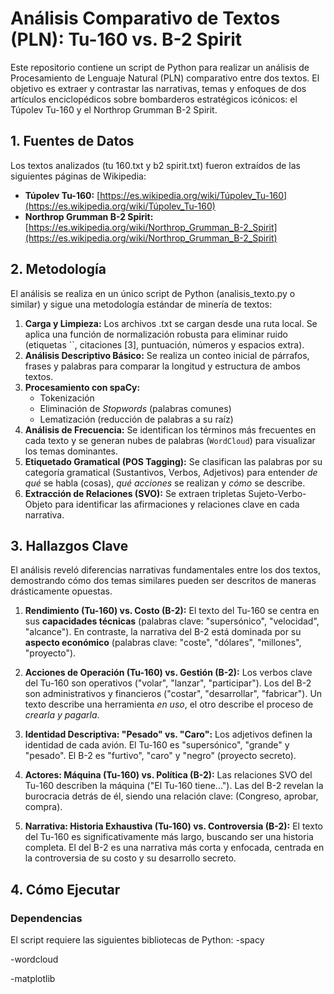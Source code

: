 # Análisis Comparativo de Textos (PLN): Tu-160 vs. B-2 Spirit

Este repositorio contiene un script de Python para realizar un análisis de Procesamiento de Lenguaje Natural (PLN) comparativo entre dos textos. El objetivo es extraer y contrastar las narrativas, temas y enfoques de dos artículos enciclopédicos sobre bombarderos estratégicos icónicos: el Túpolev Tu-160 y el Northrop Grumman B-2 Spirit.

## 1. Fuentes de Datos

Los textos analizados (tu 160.txt y b2 spirit.txt) fueron extraídos de las siguientes páginas de Wikipedia:

* **Túpolev Tu-160:** [https://es.wikipedia.org/wiki/Túpolev_Tu-160](https://es.wikipedia.org/wiki/Túpolev_Tu-160)
* **Northrop Grumman B-2 Spirit:** [https://es.wikipedia.org/wiki/Northrop_Grumman_B-2_Spirit](https://es.wikipedia.org/wiki/Northrop_Grumman_B-2_Spirit)

## 2. Metodología

El análisis se realiza en un único script de Python (analisis_texto.py o similar) y sigue una metodología estándar de minería de textos:

1.  **Carga y Limpieza:** Los archivos .txt se cargan desde una ruta local. Se aplica una función de normalización robusta para eliminar ruido (etiquetas ``, citaciones [3], puntuación, números y espacios extra).
2.  **Análisis Descriptivo Básico:** Se realiza un conteo inicial de párrafos, frases y palabras para comparar la longitud y estructura de ambos textos.
3.  **Procesamiento con spaCy:**
    * Tokenización
    * Eliminación de *Stopwords* (palabras comunes)
    * Lematización (reducción de palabras a su raíz)
4.  **Análisis de Frecuencia:** Se identifican los términos más frecuentes en cada texto y se generan nubes de palabras (`WordCloud`) para visualizar los temas dominantes.
5.  **Etiquetado Gramatical (POS Tagging):** Se clasifican las palabras por su categoría gramatical (Sustantivos, Verbos, Adjetivos) para entender *de qué* se habla (cosas), *qué acciones* se realizan y *cómo* se describe.
6.  **Extracción de Relaciones (SVO):** Se extraen tripletas Sujeto-Verbo-Objeto para identificar las afirmaciones y relaciones clave en cada narrativa.

## 3. Hallazgos Clave

El análisis reveló diferencias narrativas fundamentales entre los dos textos, demostrando cómo dos temas similares pueden ser descritos de maneras drásticamente opuestas.

1.  **Rendimiento (Tu-160) vs. Costo (B-2):** El texto del Tu-160 se centra en sus **capacidades técnicas** (palabras clave: "supersónico", "velocidad", "alcance"). En contraste, la narrativa del B-2 está dominada por su **aspecto económico** (palabras clave: "coste", "dólares", "millones", "proyecto").

2.  **Acciones de Operación (Tu-160) vs. Gestión (B-2):** Los verbos clave del Tu-160 son operativos ("volar", "lanzar", "participar"). Los del B-2 son administrativos y financieros ("costar", "desarrollar", "fabricar"). Un texto describe una herramienta *en uso*, el otro describe el proceso de *crearla y pagarla*.

3.  **Identidad Descriptiva: "Pesado" vs. "Caro":** Los adjetivos definen la identidad de cada avión. El Tu-160 es "supersónico", "grande" y "pesado". El B-2 es "furtivo", "caro" y "negro" (proyecto secreto).

4.  **Actores: Máquina (Tu-160) vs. Política (B-2):** Las relaciones SVO del Tu-160 describen la máquina ("El Tu-160 tiene..."). Las del B-2 revelan la burocracia detrás de él, siendo una relación clave: (Congreso, aprobar, compra).

5.  **Narrativa: Historia Exhaustiva (Tu-160) vs. Controversia (B-2):** El texto del Tu-160 es significativamente más largo, buscando ser una historia completa. El del B-2 es una narrativa más corta y enfocada, centrada en la controversia de su costo y su desarrollo secreto.

## 4. Cómo Ejecutar

### Dependencias

El script requiere las siguientes bibliotecas de Python:
-spacy

-wordcloud

-matplotlib
